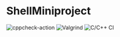 # ShellMiniproject
![cppcheck-action](https://github.com/99002460/ShellMiniproject/workflows/cppcheck-action/badge.svg?branch=main)
![Valgrind](https://github.com/99002460/ShellMiniproject/workflows/Valgrind/badge.svg?branch=main)
![C/C++ CI](https://github.com/99002460/ShellMiniproject/workflows/C/C++%20CI/badge.svg)

